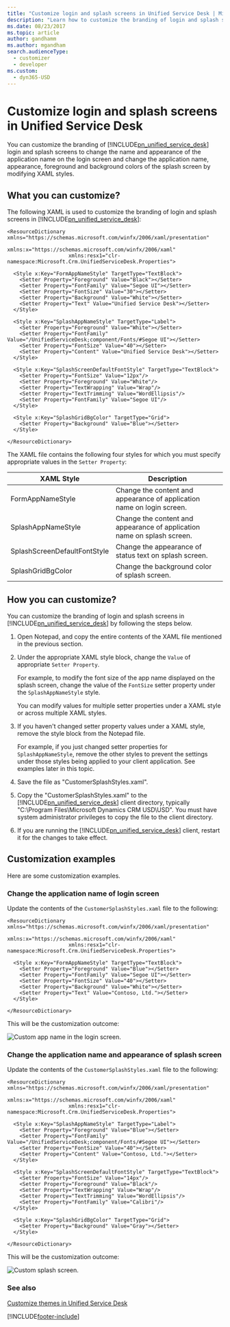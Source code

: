 ```yaml
---
title: "Customize login and splash screens in Unified Service Desk | MicrosoftDocs"
description: "Learn how to customize the branding of login and splash screens in Unified Service Desk by modifying XAML styles."
ms.date: 08/23/2017
ms.topic: article
author: gandhamm
ms.author: mgandham
search.audienceType: 
  - customizer
  - developer
ms.custom: 
  - dyn365-USD
---
```

# Customize login and splash screens in Unified Service Desk
You can customize the branding of [!INCLUDE[pn_unified_service_desk](../includes/pn-unified-service-desk.md)] login and splash screens to change the name and appearance of the application name on the login screen and change the application name, appearance, foreground and background colors of the splash screen by modifying XAML styles.  
  
<a name="What"></a>   
## What you can customize?  
 The following XAML is used to customize the branding of login and splash screens in [!INCLUDE[pn_unified_service_desk](../includes/pn-unified-service-desk.md)]:  
  
```xaml  
<ResourceDictionary xmlns="https://schemas.microsoft.com/winfx/2006/xaml/presentation"  
                    xmlns:x="https://schemas.microsoft.com/winfx/2006/xaml"  
                    xmlns:resx1="clr-namespace:Microsoft.Crm.UnifiedServiceDesk.Properties">  
  
  <Style x:Key="FormAppNameStyle" TargetType="TextBlock">  
    <Setter Property="Foreground" Value="Black"></Setter>  
    <Setter Property="FontFamily" Value="Segoe UI"></Setter>  
    <Setter Property="FontSize" Value="30"></Setter>  
    <Setter Property="Background" Value="White"></Setter>  
    <Setter Property="Text" Value="Unified Service Desk"></Setter>  
  </Style>  
  
  <Style x:Key="SplashAppNameStyle" TargetType="Label">  
    <Setter Property="Foreground" Value="White"></Setter>  
    <Setter Property="FontFamily" Value="/UnifiedServiceDesk;component/Fonts/#Segoe UI"></Setter>  
    <Setter Property="FontSize" Value="40"></Setter>  
    <Setter Property="Content" Value="Unified Service Desk"></Setter>  
  </Style>  
  
  <Style x:Key="SplashScreenDefaultFontStyle" TargetType="TextBlock">  
    <Setter Property="FontSize" Value="12px"/>  
    <Setter Property="Foreground" Value="White"/>  
    <Setter Property="TextWrapping" Value="Wrap"/>  
    <Setter Property="TextTrimming" Value="WordEllipsis"/>  
    <Setter Property="FontFamily" Value="Segoe UI"/>  
  </Style>  
  
  <Style x:Key="SplashGridBgColor" TargetType="Grid">  
    <Setter Property="Background" Value="Blue"></Setter>  
  </Style>  
  
</ResourceDictionary>  
```  
  
 The XAML file contains the following four styles for which you must specify appropriate values in the `Setter Property`:  
  
|XAML Style|Description|  
|----------------|-----------------|  
|FormAppNameStyle|Change the content and appearance of application name on login screen.|  
|SplashAppNameStyle|Change the content and appearance of application name on splash screen.|  
|SplashScreenDefaultFontStyle|Change the appearance of status text on splash screen.|  
|SplashGridBgColor|Change the background color of splash screen.|  
  
<a name="How"></a>   
## How you can customize?  
 You can customize the  branding of login and splash screens in [!INCLUDE[pn_unified_service_desk](../includes/pn-unified-service-desk.md)] by following the steps below.  
  
1. Open Notepad, and copy the entire contents of the XAML file mentioned in the previous section.  
  
2. Under the appropriate XAML style block, change the `Value` of appropriate `Setter Property`.  
  
    For example, to modify the font size of the app name displayed on the splash screen, change the value of the `FontSize` setter property under the `SplashAppNameStyle` style.  
  
    You can modify values for multiple setter properties under a XAML style or across multiple XAML styles.  
  
3. If you haven't changed setter property values under a XAML style, remove the style block from the Notepad file.  
  
    For example, if you just changed setter properties for `SplashAppNameStyle`, remove the other styles to prevent the settings under those styles being applied to your client application. See examples later in this topic.  
  
4. Save the file as "CustomerSplashStyles.xaml".  
  
5. Copy the "CustomerSplashStyles.xaml" to the [!INCLUDE[pn_unified_service_desk](../includes/pn-unified-service-desk.md)] client directory, typically "C:\Program Files\Microsoft Dynamics CRM USD\USD". You must have system administrator privileges to copy the file to the client directory.  
  
6. If you are running the [!INCLUDE[pn_unified_service_desk](../includes/pn-unified-service-desk.md)] client, restart it for the changes to take effect.  
  
<a name="Examples"></a>   
## Customization examples  
 Here are some customization examples.  
  
### Change the application name of login screen  
 Update the contents of the `CustomerSplashStyles.xaml` file to the following:  
  
```  
<ResourceDictionary xmlns="https://schemas.microsoft.com/winfx/2006/xaml/presentation"  
                    xmlns:x="https://schemas.microsoft.com/winfx/2006/xaml"  
                    xmlns:resx1="clr-namespace:Microsoft.Crm.UnifiedServiceDesk.Properties">  
  
  <Style x:Key="FormAppNameStyle" TargetType="TextBlock">  
    <Setter Property="Foreground" Value="Blue"></Setter>  
    <Setter Property="FontFamily" Value="Segoe UI"></Setter>  
    <Setter Property="FontSize" Value="40"></Setter>  
    <Setter Property="Background" Value="White"></Setter>  
    <Setter Property="Text" Value="Contoso, Ltd."></Setter>  
  </Style>  
  
</ResourceDictionary>  
```  
  
 This will be the customization outcome:  
  
 ![Custom app name in the login screen.](../unified-service-desk/media/usd-loginscreencustomization.png "Custom app name in the login screen")  
  
### Change the application name and appearance of splash screen  
 Update the contents of the `CustomerSplashStyles.xaml` file to the following:  
  
```xaml  
<ResourceDictionary xmlns="https://schemas.microsoft.com/winfx/2006/xaml/presentation"  
                    xmlns:x="https://schemas.microsoft.com/winfx/2006/xaml"  
                    xmlns:resx1="clr-namespace:Microsoft.Crm.UnifiedServiceDesk.Properties">  
  
  <Style x:Key="SplashAppNameStyle" TargetType="Label">  
    <Setter Property="Foreground" Value="Blue"></Setter>  
    <Setter Property="FontFamily" Value="/UnifiedServiceDesk;component/Fonts/#Segoe UI"></Setter>  
    <Setter Property="FontSize" Value="40"></Setter>  
    <Setter Property="Content" Value="Contoso, Ltd."></Setter>  
  </Style>  
  
  <Style x:Key="SplashScreenDefaultFontStyle" TargetType="TextBlock">  
    <Setter Property="FontSize" Value="14px"/>  
    <Setter Property="Foreground" Value="Black"/>  
    <Setter Property="TextWrapping" Value="Wrap"/>  
    <Setter Property="TextTrimming" Value="WordEllipsis"/>  
    <Setter Property="FontFamily" Value="Calibri"/>  
  </Style>  
  
  <Style x:Key="SplashGridBgColor" TargetType="Grid">  
    <Setter Property="Background" Value="Gray"></Setter>  
  </Style>  
  
</ResourceDictionary>  
```  
  
 This will be the customization outcome:  
  
 ![Custom splash screen.](../unified-service-desk/media/usd-customsplashscreen.png "Custom splash screen")  
  
### See also  
 [Customize themes in Unified Service Desk](../unified-service-desk/customize-themes-in-unified-service-desk.md)


[!INCLUDE[footer-include](../includes/footer-banner.md)]
